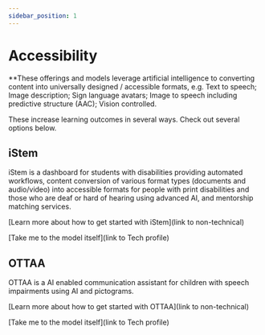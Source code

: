 ```yaml
---
sidebar_position: 1
---
```


# Accessibility

**These offerings and models leverage artificial intelligence to converting content into universally designed / accessible formats, e.g. Text to speech; Image description; Sign language avatars; Image to speech including predictive structure (AAC); Vision controlled.

These increase learning outcomes in several ways. Check out several options below.

## iStem 

iStem is a dashboard for students with disabilities providing automated workflows, content conversion of various format types (documents and audio/video) into accessible formats for people with print disabilities and those who are deaf or hard of hearing using advanced AI, and mentorship matching services. 

[Learn more about how to get started with iStem](link to non-technical)

[Take me to the model itself](link to Tech profile)

## OTTAA

OTTAA is a AI enabled communication assistant for children with speech impairments using AI and pictograms.

[Learn more about how to get started with OTTAA](link to non-technical)

[Take me to the model itself](link to Tech profile)

